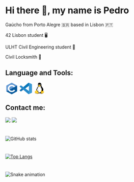 # Hi there 👋, my name is Pedro
Gaúcho from Porto Alegre 🇧🇷 based in Lisbon 🇵🇹

42 Lisbon student  🖥️ 

ULHT Civil Engineering student 👷

Civil Locksmith 🧱 

## Language and Tools:

<img align="center" alt="PJV-C" height="37" width="40" src="https://raw.githubusercontent.com/devicons/devicon/master/icons/c/c-original.svg"> <img align="center" alt="PJV-VS " height="37" width="40" src="https://raw.githubusercontent.com/devicons/devicon/master/icons/vscode/vscode-original.svg"> <img align="center" alt="PJV-LINUX" height="37" width="37" src="https://raw.githubusercontent.com/devicons/devicon/master/icons/linux/linux-original.svg">

## Contact me:


<a href="mailto:pedro.callegaro@gmail.com"><img src="https://img.shields.io/badge/Gmail-D14836?style=for-the-badge&logo=gmail&logoColor=white"></a>
<a href="https://www.linkedin.com/in/pedro-antônio-callegaro-749a58173" target="_blank"><img src="https://img.shields.io/badge/-LinkedIn-%230077B5?style=for-the-badge&logo=linkedin&logoColor=white" target="_blank"></a>

#
![GitHub stats](https://github-readme-stats.vercel.app/api?username=PCallegaro&show_icons=true)

#

[![Top Langs](https://github-readme-stats.vercel.app/api/top-langs/?username=PCallegaro)](https://github.com/anuraghazra/github-readme-stats)

#

 ![Snake animation](https://github.com/pcallegaro/pcallegaro/blob/output/github-contribution-grid-snake.svg)

